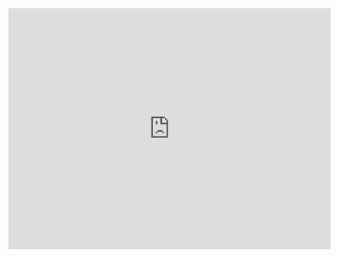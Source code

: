 <iframe width="640" height="480" src="https://www.youtube.com/embed/UmX4kyB2wfg" frameborder="0" allow="autoplay; encrypted-media" allowfullscreen ></iframe>
